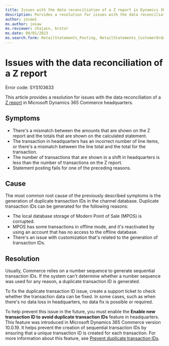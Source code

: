 ```yaml
---
title: Issues with the data reconciliation of a Z report in Dynamics 365 Commerce
description: Porvides a resolution for issues with the data reconciliation of a Z report in Microsoft Dynamics 365 Commerce headquarters.
author: josaw1 
ms.author: josaw
ms.reviewer: shajain, brstor
ms.date: 09/01/2023
ms.search.form: RetailStatements_Posting, RetailStatements_CustomerOrderCreation
---
```

# Issues with the data reconciliation of a Z report

Error code: SYS103633

This article provides a resolution for issues with the data reconciliation of a [Z report](/dynamics365/commerce/localizations/emea-fra-cash-registers#x-and-z-reports) in Microsoft Dynamics 365 Commerce headquarters.

## Symptoms

- There's a mismatch between the amounts that are shown on the Z report and the totals that are shown on the calculated statement.
- The transaction in headquarters has an incorrect number of line items, or there's a mismatch between the line total and the total for the transaction.
- The number of transactions that are shown in a shift in headquarters is less than the number of transactions on the Z report.
- Statement posting fails for one of the preceding reasons.

## Cause

The most common root cause of the previously described symptoms is the generation of duplicate transaction IDs in the channel database. Duplicate transaction IDs can be generated for the following reasons:

- The local database storage of Modern Point of Sale (MPOS) is corrupted.
- MPOS has some transactions in offline mode, and it's reactivated by using an account that has no access to the offline database.
- There's an issue with customization that's related to the generation of transaction IDs.

## Resolution

Usually, Commerce relies on a number sequence to generate sequential transaction IDs. If the system can't determine whether a number sequence was used for any reason, a duplicate transaction ID is generated.

To fix the duplicate transaction ID issue, create a support ticket to check whether the transaction data can be fixed. In some cases, such as when there's no data loss in headquarters, no data fix is possible or required.

To help prevent this issue in the future, you must enable the **Enable new transaction ID to avoid duplicate transaction IDs** feature in headquarters. This feature was introduced in Microsoft Dynamics 365 Commerce version 10.0.19. It helps prevent the creation of sequential transaction IDs by ensuring that a unique transaction ID is created for each transaction. For more information about this feature, see [Prevent duplicate transaction IDs](/dynamics365/commerce/channel-setup-retail#ensure-unique-transaction-ids).
